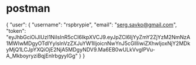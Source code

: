 # postman

{
    "user": {
        "username": "rspbrypie",
        "email": "serg.savko@gmail.com",
        "token": "eyJhbGciOiJIUzI1NiIsInR5cCI6IkpXVCJ9.eyJpZCI6IjYyZmY2ZjYzM2NmNzA1MWIwMDgyOTdlYyIsInVzZXJuYW1lIjoicnNwYnJ5cGllIiwiZXhwIjoxNjY2MDkyMjQ1LCJpYXQiOjE2NjA5MDgyNDV9.Ma6EB0wULkVvgIPVu-A_MkboyryziBqjEnlrbgyyIGg"
    }
}
